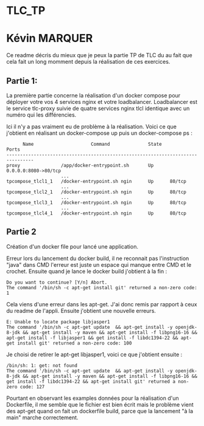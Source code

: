 # TLC_TP

# Kévin MARQUER

Ce readme décris du mieux que je peux la partie TP de TLC du au fait que cela fait un long momment
depuis la réalisation de ces exercices.

## Partie 1: #

La première partie concerne la réalisation d'un docker compose pour déployer votre vos 4 services nginx et votre loadbalancer.
Loadbalancer est le service tlc-proxy suivie de quatre services nginx tlcl identique avec un numéro qui les différencies.

Ici il n'y a pas vraiment eu de problème à la réalisation.
Voici ce que j'obtient en réalisant un docker-compose up puis un docker-compose ps :
```
      Name                     Command              State          Ports        
--------------------------------------------------------------------------------
proxy               /app/docker-entrypoint.sh       Up      0.0.0.0:8080->80/tcp
                    ...                                                         
tpcompose_tlcl1_1   /docker-entrypoint.sh ngin      Up      80/tcp              
                    ...                                                         
tpcompose_tlcl2_1   /docker-entrypoint.sh ngin      Up      80/tcp              
                    ...                                                         
tpcompose_tlcl3_1   /docker-entrypoint.sh ngin      Up      80/tcp              
                    ...                                                         
tpcompose_tlcl4_1   /docker-entrypoint.sh ngin      Up      80/tcp   
```



## Partie 2 #

Création d'un docker file pour lancé une application.

Erreur lors du lancement du docker build, il ne reconnait pas l'instruction "java" dans CMD l'erreur est juste un espace qui manque entre CMD et le crochet.
Ensuite quand je lance le docker build j'obtient à la fin :
```
Do you want to continue? [Y/n] Abort.
The command '/bin/sh -c apt-get install git' returned a non-zero code: 1
```
Cela viens d'une erreur dans les apt-get. J'ai donc remis par rapport à ceux du readme de l'appli.
Ensuite j'obtient une nouvelle erreurs.
```
E: Unable to locate package libjasper1
The command '/bin/sh -c apt-get update  && apt-get install -y openjdk-8-jdk && apt-get install -y maven && apt-get install -f libpng16-16 && apt-get install -f libjasper1 && get install -f libdc1394-22 && apt-get install git' returned a non-zero code: 100
```

Je choisi de retirer le apt-get libjasper1, voici ce que j'obtient ensuite :
```
/bin/sh: 1: get: not found
The command '/bin/sh -c apt-get update  && apt-get install -y openjdk-8-jdk && apt-get install -y maven && apt-get install -f libpng16-16 && get install -f libdc1394-22 && apt-get install git' returned a non-zero code: 127
```

Pourtant en observant les examples données pour la réalisation d'un Dockerfile, il me semble que le fichier est bien écrit mais le problème vient des apt-get quand on fait un dockerfile build, parce que la lancement "à la main" marche correctement.
